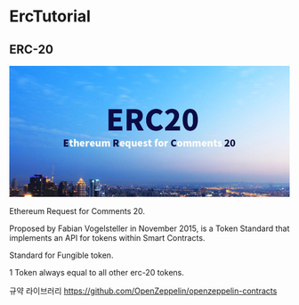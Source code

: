 # ErcTutorial

## ERC-20

![alt Erc20](https://github.com/kangkkang/ErcTutorial/blob/main/erc20-1.jpeg)

Ethereum Request for Comments 20. 

Proposed by Fabian Vogelsteller in November 2015, is a Token Standard that implements an API for tokens within Smart Contracts.

Standard for Fungible token.

1 Token always equal to all other erc-20 tokens.

규약 라이브러리
https://github.com/OpenZeppelin/openzeppelin-contracts
